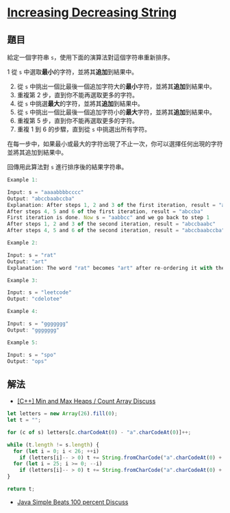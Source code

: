# [Increasing Decreasing String](https://leetcode.com/problems/increasing-decreasing-string/)

## 題目

給定一個字符串 `s`，使用下面的演算法對這個字符串重新排序。

1 從 `s` 中選取**最小**的字符，並將其**追加**到結果中。

2. 從 `s` 中挑出一個比最後一個追加字符大的**最小**字符，並將其**追加**到結果中。
3. 重複第 2 步，直到你不能再選取更多的字符。
4. 從 `s` 中挑選**最大**的字符，並將其**追加**到結果中。
5. 從 `s` 中挑出一個比最後一個追加字符小的**最大**字符，並將其**追加**到結果中。
6. 重複第 5 步，直到你不能再選取更多的字符。
7. 重複 1 到 6 的步驟，直到從 `s` 中挑選出所有字符。

在每一步中，如果最小或最大的字符出現了不止一次，你可以選擇任何出現的字符並將其追加到結果中。

回傳用此算法對 `s` 進行排序後的結果字符串。

```jsx
Example 1:

Input: s = "aaaabbbbcccc"
Output: "abccbaabccba"
Explanation: After steps 1, 2 and 3 of the first iteration, result = "abc"
After steps 4, 5 and 6 of the first iteration, result = "abccba"
First iteration is done. Now s = "aabbcc" and we go back to step 1
After steps 1, 2 and 3 of the second iteration, result = "abccbaabc"
After steps 4, 5 and 6 of the second iteration, result = "abccbaabccba"

Example 2:

Input: s = "rat"
Output: "art"
Explanation: The word "rat" becomes "art" after re-ordering it with the mentioned algorithm.

Example 3:

Input: s = "leetcode"
Output: "cdelotee"

Example 4:

Input: s = "ggggggg"
Output: "ggggggg"

Example 5:

Input: s = "spo"
Output: "ops"
```

## 解法

- [[C++] Min and Max Heaps / Count Array Discuss](https://leetcode.com/problems/increasing-decreasing-string/discuss/531844/C%2B%2B-Min-and-Max-Heaps-Count-Array)

```jsx
let letters = new Array(26).fill(0);
let t = "";

for (c of s) letters[c.charCodeAt(0) - "a".charCodeAt(0)]++;

while (t.length != s.length) {
  for (let i = 0; i < 26; ++i)
    if (letters[i]-- > 0) t += String.fromCharCode("a".charCodeAt(0) + i);
  for (let i = 25; i >= 0; --i)
    if (letters[i]-- > 0) t += String.fromCharCode("a".charCodeAt(0) + i);
}

return t;
```

- [Java Simple Beats 100 percent Discuss](https://leetcode.com/problems/increasing-decreasing-string/discuss/532281/Java-Simple-Beats-100-percent)
